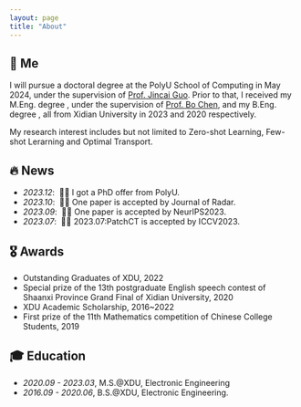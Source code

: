 ```yaml
---
layout: page
title: "About"
---
```


<span class='anchor' id='about-me'></span>

## 🐨 Me

I will pursue a doctoral degree at the PolyU School of Computing in May 2024, under the supervision of [Prof. Jincai Guo](https://jingcaiguo.github.io/). Prior to that, I received my M.Eng. degree , under the supervision of [Prof. Bo Chen](https://web.xidian.edu.cn/bchen/), and my B.Eng. degree , all from Xidian University in 2023 and 2020 respectively.

My research interest includes but not limited to Zero-shot Learning, Few-shot Lerarning and Optimal Transport.

## 🔥 News
- *2023.12*: &nbsp;🥳🥳 I got a PhD offer from PolyU.
- *2023.10*: &nbsp;🙋🙋 One paper is accepted by Journal of Radar.
- *2023.09*: &nbsp;🍾🍾 One paper is accepted by NeurIPS2023. 
- *2023.07*: &nbsp;🎉🎉 2023.07:PatchCT is accepted by ICCV2023.


## 🎖 Awards 
- Outstanding Graduates of XDU, 2022
- Special prize of the 13th postgraduate English speech contest of Shaanxi Province Grand Final of Xidian University, 2020
- XDU Academic Scholarship, 2016~2022
- First prize of the 11th Mathematics competition of Chinese College Students, 2019
  
## 🎓 Education
- *2020.09 - 2023.03*, M.S.@XDU, Electronic Engineering
- *2016.09 - 2020.06*, B.S.@XDU, Electronic Engineering.
